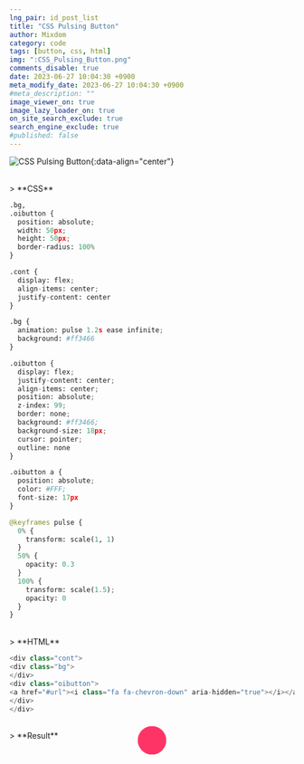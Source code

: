 ```yaml
---
lng_pair: id_post_list
title: "CSS Pulsing Button"
author: Mixdom
category: code 
tags: [button, css, html]
img: ":CSS_Pulsing_Button.png"
comments_disable: true
date: 2023-06-27 10:04:30 +0900
meta_modify_date: 2023-06-27 10:04:30 +0900
#meta_description: ""
image_viewer_on: true
image_lazy_loader_on: true
on_site_search_exclude: true
search_engine_exclude: true
#published: false
---
```


![CSS Pulsing Button](:CSS_Pulsing_Button.png){:data-align="center"}

<br/>
> **CSS**

```python
.bg,
.oibutton {
  position: absolute;
  width: 50px;
  height: 50px;
  border-radius: 100%
}

.cont {
  display: flex;
  align-items: center;
  justify-content: center
}

.bg {
  animation: pulse 1.2s ease infinite;
  background: #ff3466
}

.oibutton {
  display: flex;
  justify-content: center;
  align-items: center;
  position: absolute;
  z-index: 99;
  border: none;
  background: #ff3466;
  background-size: 18px;
  cursor: pointer;
  outline: none
}

.oibutton a {
  position: absolute;
  color: #FFF;
  font-size: 17px
}

@keyframes pulse {
  0% {
    transform: scale(1, 1)
  }
  50% {
    opacity: 0.3
  }
  100% {
    transform: scale(1.5);
    opacity: 0
  }
}
```

<br/>
> **HTML**

```python
<div class="cont">
<div class="bg">
</div>
<div class="oibutton">
<a href="#url"><i class="fa fa-chevron-down" aria-hidden="true"></i></a>
</div>
</div>
```

<br/>
> **Result**

<style>
.bg,
.oibutton {
  position: absolute;
  width: 50px;
  height: 50px;
  border-radius: 100%
}

.cont {
  display: flex;
  align-items: center;
  justify-content: center
}

.bg {
  animation: pulse 1.2s ease infinite;
  background: #ff3466
}

.oibutton {
  display: flex;
  justify-content: center;
  align-items: center;
  position: absolute;
  z-index: 99;
  border: none;
  background: #ff3466;
  background-size: 18px;
  cursor: pointer;
  outline: none
}

.oibutton a {
  position: absolute;
  color: #FFF;
  font-size: 17px
}

@keyframes pulse {
  0% {
    transform: scale(1, 1)
  }
  50% {
    opacity: 0.3
  }
  100% {
    transform: scale(1.5);
    opacity: 0
  }
}
</style>

<br/>

<div class="cont">
<div class="bg">
</div>
<div class="oibutton">
<a href="#url"><i class="fa fa-chevron-down" aria-hidden="true"></i></a>
</div>
</div>

<br/>

<br/>
